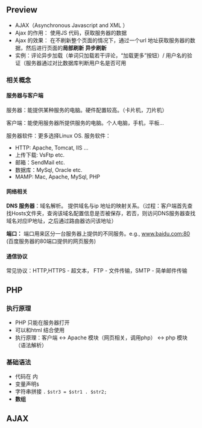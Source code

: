 
## Preview 
- AJAX（Asynchronous Javascript and XML ）
- Ajax 的作用： 使用JS 代码，获取服务器的数据
- Ajax 的效果： 在不刷新整个页面的情况下，通过一个url 地址获取服务器的数据，然后进行页面的**局部刷新** **异步刷新**
- 实例：评论异步加载（单词只加载若干评论，“加载更多”按钮）/ 用户名的验证（服务器通过对比数据库判断用户名是否可用

### 相关概念
#### 服务器与客户端

服务器：能提供某种服务的电脑。硬件配置较高。（卡片机，刀片机）

客户端：能使用服务器所提供服务的电脑。个人电脑，手机，平板... 

服务器软件：更多选择Linux OS. 服务软件：
- HTTP: Apache, Tomcat, IIS ...
- 上传下载: VsFtp etc. 
- 邮箱：SendMail etc. 
- 数据库：MySql, Oracle etc. 
- MAMP: Mac, Apache, MySql, PHP 

#### 网络相关
**DNS 服务器**：域名解析。 提供域名与ip 地址的映射关系。（过程：客户端首先查找Hosts文件夹，查询该域名配置信息是否被保存，若否，则访问DNS服务器查找域名对应IP地址，之后通过路由器访问该地址）

**端口：** 端口用来区分一台服务器上提供的不同服务。e.g., www.baidu.com:80 (百度服务器的80端口提供的网页服务) 

#### 通信协议
 常见协议：HTTP,HTTPS - 超文本， FTP - 文件传输，SMTP - 简单邮件传输

## PHP 

### 执行原理
- PHP 只能在服务器打开
- 可以和html 结合使用
- 执行原理：客户端   <->   Apache 模块（网页相关，调用php） <->  php 模块（语法解析）

### 基础语法
- 代码在<?php ... ?> 内
- 变量声明`$`
- 字符串拼接 `.` `$str3 = $str1 . $str2; `
- **数组** 

## AJAX 

<!--stackedit_data:
eyJoaXN0b3J5IjpbMTQ0NzgwOTQ4MCw4NzE5ODk0NjksLTEyNj
cxMjQ1MjQsLTE2MTUyNTUwMDgsNDI5MzQwMDk2LC0xMDEzMTM1
NDIxLDMzNDE1NTM5MywtMTM5NDIyMzM0MSwtMTcxMDUwMDk1My
wtMTcxMDUwMDk1MywxOTE1NzYyODYxLDE0OTg5MTA1NzcsLTE2
NDk3NTY2MDgsLTMxNDk0NzAyLDY4MTc2ODE4NSwxNTA5OTAyND
U4XX0=
-->